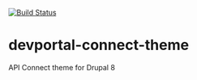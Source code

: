 [![Build Status](https://travis.ibm.com/apimesh/devportal-connect-theme.svg?token=9J1fFeiYxuGpXt6aSSrC&branch=master)](https://travis.ibm.com/apimesh/devportal-connect-theme)

# devportal-connect-theme
API Connect theme for Drupal 8
